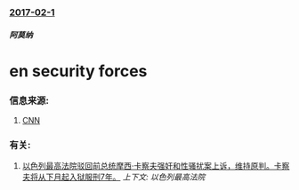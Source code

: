 ### [2017-02-1](/zh/news/2017/02/1/index.md)

##### 阿莫纳
# en security forces 




### 信息来源:

1. [CNN](http://edition.cnn.com/2017/02/01/middleeast/israel-settlements-approved/)

### 有关:

1. [以色列最高法院驳回前总统摩西·卡察夫强奸和性骚扰案上诉，维持原判。卡察夫将从下月起入狱服刑7年。](/zh/news/2011/11/10/以色列最高法院驳回前总统摩西-卡察夫强奸和性骚扰案上诉-维持原判-卡察夫将从下月起入狱服刑7年.md) _上下文: 以色列最高法院_
